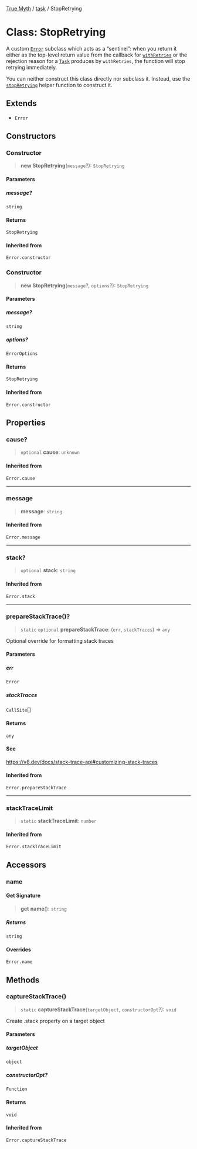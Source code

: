 [True Myth](../../index.md) / [task](../index.md) / StopRetrying

# Class: StopRetrying

A custom [`Error`][mdn-error] subclass which acts as a “sentinel”: when you
return it either as the top-level return value from the callback for
[`withRetries`](../functions/withRetries.md) or the rejection reason for a [`Task`](Task.md)
produces by `withRetries`, the function will stop retrying immediately.

[mdn-error]: https://developer.mozilla.org/en-US/docs/Web/JavaScript/Reference/Global_Objects/Error

You can neither construct this class directly nor subclass it. Instead, use
the [`stopRetrying`](../functions/stopRetrying.md) helper function to construct it.

## Extends

- `Error`

## Constructors

### Constructor

> **new StopRetrying**(`message`?): `StopRetrying`

#### Parameters

##### message?

`string`

#### Returns

`StopRetrying`

#### Inherited from

`Error.constructor`

### Constructor

> **new StopRetrying**(`message`?, `options`?): `StopRetrying`

#### Parameters

##### message?

`string`

##### options?

`ErrorOptions`

#### Returns

`StopRetrying`

#### Inherited from

`Error.constructor`

## Properties

### cause?

> `optional` **cause**: `unknown`

#### Inherited from

`Error.cause`

***

### message

> **message**: `string`

#### Inherited from

`Error.message`

***

### stack?

> `optional` **stack**: `string`

#### Inherited from

`Error.stack`

***

### prepareStackTrace()?

> `static` `optional` **prepareStackTrace**: (`err`, `stackTraces`) => `any`

Optional override for formatting stack traces

#### Parameters

##### err

`Error`

##### stackTraces

`CallSite`[]

#### Returns

`any`

#### See

https://v8.dev/docs/stack-trace-api#customizing-stack-traces

#### Inherited from

`Error.prepareStackTrace`

***

### stackTraceLimit

> `static` **stackTraceLimit**: `number`

#### Inherited from

`Error.stackTraceLimit`

## Accessors

### name

#### Get Signature

> **get** **name**(): `string`

##### Returns

`string`

#### Overrides

`Error.name`

## Methods

### captureStackTrace()

> `static` **captureStackTrace**(`targetObject`, `constructorOpt`?): `void`

Create .stack property on a target object

#### Parameters

##### targetObject

`object`

##### constructorOpt?

`Function`

#### Returns

`void`

#### Inherited from

`Error.captureStackTrace`
